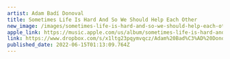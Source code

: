 ```yaml
---
artist: Adam Badí Donoval
title: Sometimes Life Is Hard And So We Should Help Each Other
new_image: /images/sometimes-life-is-hard-and-so-we-should-help-each-other.jpg
apple_link: https://music.apple.com/us/album/sometimes-life-is-hard-and-so-we-should-help-each-other/1622775001
link: https://www.dropbox.com/s/x1ltg23pqymvqcz/Adam%20Bad%C3%AD%20Donoval.zip?dl=1
published_date: 2022-06-15T01:13:09.764Z
---
```

